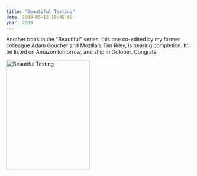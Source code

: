 ```yaml
---
title: "Beautiful Testing"
date: 2009-05-12 19:46:06
year: 2009
---
```

Another book in the "Beautiful" series, this one co-edited by my former colleague Adam Goucher and Mozilla's Tim Riley, is nearing completion.  It'll be listed on Amazon tomorrow, and ship in October.  Congrats!

<img src="{{'/files/2009/05/bt-cover.png' | relative_url}}" alt="Beautiful Testing" width="226" height="297" class="centered">
